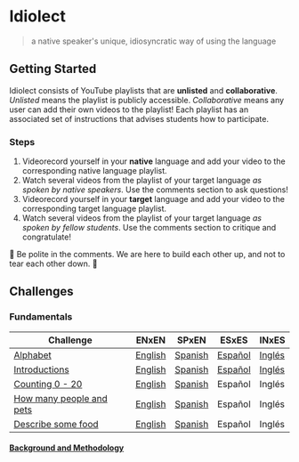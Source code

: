 # Idiolect
> a native speaker's unique, idiosyncratic way of using the language

## Getting Started
Idiolect consists of YouTube playlists that are __unlisted__ and __collaborative__. *Unlisted* means the playlist is publicly accessible. *Collaborative* means any 
user can add their own videos to the playlist! Each playlist has an associated set of instructions that advises students how to participate. 

### Steps
1. Videorecord yourself in your __native__ language and add your video to the corresponding native language playlist.
2. Watch several videos from the playlist of your target language *as spoken by native speakers*. Use the comments section to ask questions!
3. Videorecord yourself in your __target__ language and add your video to the corresponding target language playlist.
4. Watch several videos from the playlist of your target language *as spoken by fellow students*. Use the comments section to critique and congratulate!

💪 Be polite in the comments. We are here to build each other up, and not to tear each other down. 🙌

## Challenges

### Fundamentals

Challenge | ENxEN | SPxEN | ESxES | INxES
----------|------|------|------|------
[Alphabet](https://github.com/aaronkelton/idiolect/blob/main/alphabet.md)  |[English](https://www.youtube.com/playlist?list=PLvc8sq07gah3ECmJIyVb-HDNQmcQP2Eto)|[Spanish](https://www.youtube.com/playlist?list=PLvc8sq07gah0tq3H9BB9jbPx4aDYVJT_T)|[Español](https://www.youtube.com/playlist?list=PLvc8sq07gah1A5vY4xhcqTQPTgIMQI_79&jct=UqCkGYu3cOjGECHNq32motRi0T5Ryg)|[Inglés](https://www.youtube.com/playlist?list=PLvc8sq07gah2FyyqLALUwHZZcuBsG6lul&jct=4C07IHXEjlKwatpHaHIZTyMVQFxtJg)
[Introductions](https://github.com/aaronkelton/idiolect/blob/main/introductions.md) | [English](https://youtube.com/playlist?list=PLvc8sq07gah2YyYnb4Ydx-iDTqoTNpCfV) | [Spanish](https://www.youtube.com/playlist?list=PLvc8sq07gah1hqP3_ARHLo_PNcgs4ZWDI&jct=1FuAdLY0QacYgKKLeOR2B1CMFOyVDw) | [Español](https://www.youtube.com/playlist?list=PLvc8sq07gah1JCRhvZrSiB7mTXQIqeqBn&jct=kiqiHu5jQMzQ-S2NF-FTzMyC6BBWQA) | [Inglés](https://www.youtube.com/playlist?list=PLvc8sq07gah3oe8XHX4NKXtHAL1DjXJbh&jct=jdgbFmjKuqbiman9RZBayH1GEtPECw)
[Counting 0 - 20](https://github.com/aaronkelton/idiolect/blob/main/counting_0-20.md) | [English](https://www.youtube.com/playlist?list=PLvc8sq07gah2pTa41pN1ET5Wn74KtR1Vz&jct=eOUmCJisSi0oSyMUHFxGPia63AmfiQ) | [Spanish](https://www.youtube.com/playlist?list=PLvc8sq07gah2Yi2wNdXMAnzwt36VdxDLL&jct=4Z33okQwP-y85iOwuf_PK9_wPRUasw) | Español | Inglés
[How many people and pets](https://github.com/aaronkelton/idiolect/blob/main/how_many_people_and_pets.md) | [English](https://www.youtube.com/playlist?list=PLvc8sq07gah3hyaKq8VErXdh1VeFh8Mdj&jct=RvCr5TANtnPspl8s38C6kn_J93Hc2g) | [Spanish](https://www.youtube.com/playlist?list=PLvc8sq07gah1NPBDawIkKi89KPvvD-zzx&jct=Xhc99nqHV3YcCtHaUMY8v40csbpYMQ) | Español | Inglés
[Describe some food](https://github.com/aaronkelton/idiolect/blob/main/describe_some_foods.md) | [English](https://www.youtube.com/playlist?list=PLvc8sq07gah28wzv06k817Oi7JyIbkP5E) | [Spanish](https://youtube.com/playlist?list=PLvc8sq07gah19hgFerxsUUOOhBKnPfP8-) | Español | Inglés

#### [Background and Methodology](#)
